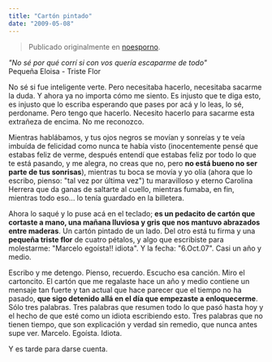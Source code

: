 ```yaml
---
title: "Cartón pintado"
date: "2009-05-08"
---
```


> Publicado originalmente en [noesporno](/noesporno).

_"No sé por qué corrí
si con vos quería escaparme de todo"_\
Pequeña Eloisa - Triste Flor

No sé si fue inteligente verte. Pero necesitaba hacerlo, necesitaba sacarme la duda. Y ahora ya no importa cómo me siento. Es injusto que te diga esto, es injusto que lo escriba esperando que pases por acá y lo leas, lo sé, perdoname. Pero tengo que hacerlo. Necesito hacerlo para sacarme esta extrañeza de encima. No me reconozco.

Mientras hablábamos, y tus ojos negros se movían y sonreías y te veía imbuída de felicidad como nunca te había visto (inocentemente pensé que estabas feliz de verme, después entendí que estabas feliz por todo lo que te está pasando, y me alegra, no creas que no, pero **no está bueno no ser parte de tus sonrisas**), mientras tu boca se movía y yo olía (ahora que lo escribo, pienso: "tal vez por última vez") tu maravilloso y eterno Carolina Herrera que da ganas de saltarte al cuello, mientras fumaba, en fin, mientras todo eso... lo tenía guardado en la billetera.

Ahora lo saqué y lo puse acá en el teclado; **es un pedacito de cartón que cortaste a mano, una mañana lluviosa y gris que nos mantuvo abrazados entre maderas**. Un cartón pintado de un lado. Del otro está tu firma y una **pequeña triste flor** de cuatro pétalos, y algo que escribiste para molestarme: "Marcelo egoísta!! idiota". Y la fecha: "6.Oct.07". Casi un año y medio.

Escribo y me detengo. Pienso, recuerdo. Escucho esa canción. Miro el cartoncito. El cartón que me regalaste hace un año y medio contiene un mensaje tan fuerte y tan actual que hace parecer que el tiempo no ha pasado, **que sigo detenido allá en el día que empezaste a enloquecerme**. Sólo tres palabras. Tres palabras que resumen todo lo que pasó hasta hoy y el hecho de que esté como un idiota escribiendo esto. Tres palabras que no tienen tiempo, que son explicación y verdad sin remedio, que nunca antes supe ver.
Marcelo. Egoísta. Idiota.

Y es tarde para darse cuenta.
